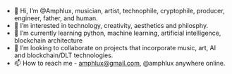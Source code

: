 - 👋 Hi, I’m @Amphlux, musician, artist, technophile, cryptophile, producer, engineer, father, and human.
- 👀 I’m interested in technology, creativity, aesthetics and philosphy.
- 🌱 I’m currently learning python, machine learning, artificial intelligence, blockchain architecture
- 💞️ I’m looking to collaborate on projects that incorporate music, art, AI and blockchain/DLT technologies.
- 📫 How to reach me - amphlux@gmail.com, @amphlux anywhere online.

<!---
Amphlux/Amphlux is a ✨ special ✨ repository because its `README.md` (this file) appears on your GitHub profile.
You can click the Preview link to take a look at your changes.
--->
